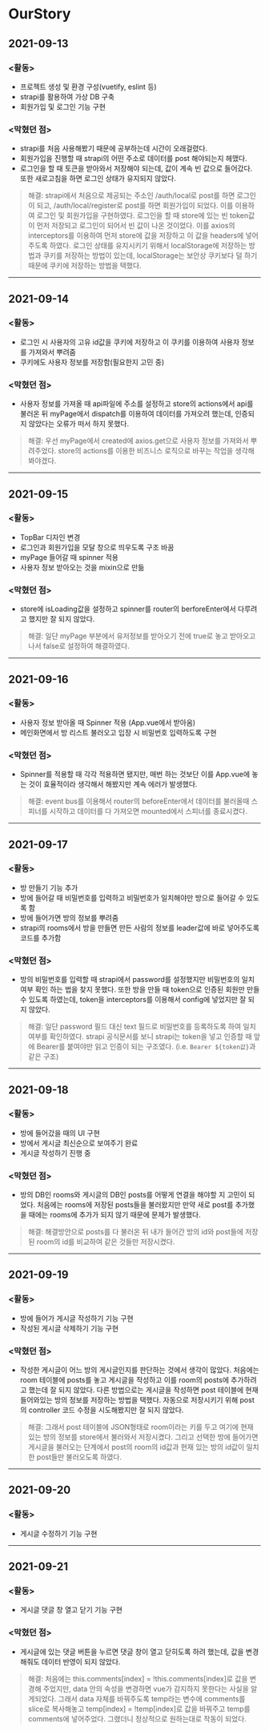# OurStory

## 2021-09-13

### <활동>

- 프로젝트 생성 및 환경 구성(vuetify, eslint 등)
- strapi를 활용하여 가상 DB 구축
- 회원가입 및 로그인 기능 구현

### <막혔던 점>

- strapi를 처음 사용해봤기 때문에 공부하는데 시간이 오래걸렸다.
- 회원가입을 진행할 때 strapi의 어떤 주소로 데이터를 post 해야되는지 헤맸다.
- 로그인을 할 때 토큰을 받아와서 저장해야 되는데, 값이 계속 빈 값으로 들어갔다. 또한 새로고침을 하면 로그인 상태가 유지되지 않았다.

> 해결: strapi에서 처음으로 제공되는 주소인 /auth/local로 post를 하면 로그인이 되고, /auth/local/register로 post를 하면 회원가입이 되었다. 이를 이용하여 로그인 및 회원가입을 구현하였다. 로그인을 할 때 store에 있는 빈 token값이 먼저 저장되고 로그인이 되어서 빈 값이 나온 것이었다. 이를 axios의 interceptors를 이용하여 먼저 store에 값을 저장하고 이 값을 headers에 넣어주도록 하였다. 로그인 상태를 유지시키기 위해서 localStorage에 저장하는 방법과 쿠키를 저장하는 방법이 있는데, localStorage는 보안상 쿠키보다 덜 하기 때문에 쿠키에 저장하는 방법을 택했다.
---

## 2021-09-14

### <활동>

- 로그인 시 사용자의 고유 id값을 쿠키에 저장하고 이 쿠키를 이용하여 사용자 정보를 가져와서 뿌려줌
- 쿠키에도 사용자 정보를 저장함(필요한지 고민 중)

### <막혔던 점>

- 사용자 정보를 가져올 때 api파일에 주소를 설정하고 store의 actions에서 api를 불러온 뒤 myPage에서 dispatch를 이용하여 데이터를 가져오려 했는데, 인증되지 않았다는 오류가 떠서 하지 못했다. 

> 해결: 우선 myPage에서 created에 axios.get으로 사용자 정보를 가져와서 뿌려주었다. store의 actions를 이용한 비즈니스 로직으로 바꾸는 작업을 생각해봐야겠다.

---

## 2021-09-15

### <활동>

- TopBar 디자인 변경
- 로그인과 회원가입을 모달 창으로 띄우도록 구조 바꿈
- myPage 들어갈 때 spinner 적용
- 사용자 정보 받아오는 것을 mixin으로 만듦

### <막혔던 점>

- store에 isLoading값을 설정하고 spinner를 router의 berforeEnter에서 다루려고 했지만 잘 되지 않았다.

> 해결: 일단 myPage 부분에서 유저정보를 받아오기 전에 true로 놓고 받아오고 나서 false로 설정하여 해결하였다.

---

## 2021-09-16

### <활동>

- 사용자 정보 받아올 때 Spinner 적용 (App.vue에서 받아옴)
- 메인화면에서 방 리스트 불러오고 입장 시 비밀번호 입력하도록 구현

### <막혔던 점>

- Spinner를 적용할 때 각각 적용하면 됐지만, 매번 하는 것보단 이를 App.vue에 놓는 것이 효율적이라 생각해서 해봤지만 계속 에러가 발생했다.

> 해결: event bus를 이용해서 router의 beforeEnter에서 데이터를 불러올때 스피너를 시작하고 데이터를 다 가져오면 mounted에서 스피너를 종료시켰다.

---

## 2021-09-17

### <활동>

- 방 만들기 기능 추가
- 방에 들어갈 때 비밀번호를 입력하고 비밀번호가 일치해야만 방으로 들어갈 수 있도록 함
- 방에 들어가면 방의 정보를 뿌려줌
- strapi의 rooms에서 방을 만들면 만든 사람의 정보를 leader값에 바로 넣어주도록 코드를 추가함

### <막혔던 점>

- 방의 비밀번호를 입력할 때 strapi에서 password를 설정했지만 비밀번호의 일치 여부 확인 하는 법을 찾지 못했다. 또한 방을 만들 때 token으로 인증된 회원만 만들 수 있도록 하였는데, token을 interceptors를 이용해서 config에 넣었지만 잘 되지 않았다.

> 해결: 일단 password 필드 대신 text 필드로 비밀번호를 등록하도록 하여 일치 여부를 확인하였다. strapi 공식문서를 보니 strapi는 token을 넣고 인증할 때 앞에 Bearer를 붙여야만 읽고 인증이 되는 구조였다. (i.e. `Bearer ${token값}`과 같은 구조)

---

## 2021-09-18

### <활동>

- 방에 들어갔을 때의 UI 구현
- 방에서 게시글 최신순으로 보여주기 완료
- 게시글 작성하기 진행 중

### <막혔던 점>

- 방의 DB인 rooms와 게시글의 DB인 posts를 어떻게 연결을 해야할 지 고민이 되었다. 처음에는 rooms에 저장된 posts들을 불러왔지만 만약 새로 post를 추가했을 때에는 rooms에 추가가 되지 않기 때문에 문제가 발생했다.

> 해결: 해결방안으로 posts를 다 불러온 뒤 내가 들어간 방의 id와 post들에 저장된 room의 id를 비교하여 같은 것들만 저장시켰다. 

---

## 2021-09-19

### <활동>

- 방에 들어가 게시글 작성하기 기능 구현
- 작성된 게시글 삭제하기 기능 구현

### <막혔던 점>

- 작성한 게시글이 어느 방의 게시글인지를 판단하는 것에서 생각이 많았다. 처음에는 room 테이블에 posts를 놓고 게시글을 작성하고 이를 room의 posts에 추가하려고 했는데 잘 되지 않았다. 다른 방법으로는 게시글을 작성하면 post 테이블에 현재 들어와있는 방의 정보를 저장하는 방법을 택했다. 자동으로 저장시키기 위해 post의 controller 코드 수정을 시도해봤지만 잘 되지 않았다.

> 해결: 그래서 post 테이블에 JSON형태로 room이라는 키를 두고 여기에 현재 있는 방의 정보를 store에서 불러와서 저장시켰다. 그리고 선택한 방에 들어가면 게시글을 불러오는 단계에서 post의 room의 id값과 현재 있는 방의 id값이 일치한 post들만 불러오도록 하였다.

---

## 2021-09-20

### <활동>

- 게시글 수정하기 기능 구현

---

## 2021-09-21

### <활동>

- 게시글 댓글 창 열고 닫기 기능 구현

### <막혔던 점>

- 게시글에 있는 댓글 버튼을 누르면 댓글 창이 열고 닫히도록 하려 했는데, 값을 변경해줘도 데이터 반영이 되지 않았다.

> 해결: 처음에는 this.comments[index] = !this.comments[index]로 값을 변경해 주었지만, data 안의 속성을 변경하면 vue가 감지하지 못한다는 사실을 알게되었다. 그래서 data 자체를 바꿔주도록 temp라는 변수에 comments를 slice로 복사해놓고 temp[index] = !temp[index]로 값을 바꿔주고 temp를 comments에 넣어주었다. 그랬더니 정상적으로 원하는대로 작동이 되었다.

